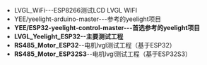 + LVGL_WiFi---ESP8266测试LCD LVGL WIFI
+ YEE/yeelight-arduino-master---参考的yeelight项目
+ **YEE/ESP32-yeelight-control-master---首选参考的yeelight项目**
+ **LVGL_Yeelight_ESP32--主要测试工程**
+ **RS485_Motor_ESP32**--电机lvgl测试工程（基于ESP32）
+ **RS485_Motor_ESP32S3**--电机lvgl测试工程（基于ESP32S3）